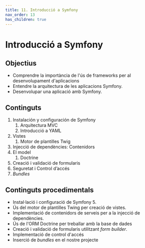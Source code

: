 ```yaml
---
title: 11. Introducció a Symfony
nav_order: 13
has_children: true
---
```


# Introducció a Symfony

## Objectius

* Comprendre la importància de l'ús de 
frameworks per al desenvolupament
d'aplicacions
* Entendre la arquitectura de les aplicacions
Symfony.
* Desenvolupar una aplicació amb Symfony.

## Continguts

1. Instalación y configuración de Symfony
    1. Arquitectura MVC
    2. Introducció a YAML
2. Vistes
   1. Motor de plantilles Twig
3. Injecció de dependències: Contenidors
4. El model
   1. Doctrine
5. Creació i validació de formularis
6. Seguretat i Control d’accés
7. _Bundles_

## Continguts procedimentals

* Instal·lació i configuració de Symfony 5.
* Ús del motor de plantilles Twing per creació de vistes.
* Implementació de contenidors de serveis per a la injecció de dependències.
* Ús de l'ORM Doctrine per treballar amb la base de dades
* Creació i validació de formularis utilitzant _form builder_.
* Implementació de control d'accés
* Inserció de _bundles_ en el nostre projecte